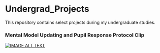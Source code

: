 # Undergrad_Projects
This repository contains select projects during my undergraduate studies.

### Mental Model Updating and Pupil Response Protocol Clip
[![IMAGE ALT TEXT](http://img.youtube.com/vi/ZQOfGTShs-A/0.jpg)](http://www.youtube.com/watch?v=ZQOfGTShs-A "protocolMentalModel")